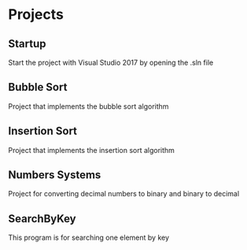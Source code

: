 # Projects

## Startup

Start the project with Visual Studio 2017 by opening the .sln file

## Bubble Sort

Project that implements the bubble sort algorithm

## Insertion Sort

Project that implements the insertion sort algorithm

## Numbers Systems

Project for converting decimal numbers to binary and binary to decimal

## SearchByKey

This program is for searching one element by key





